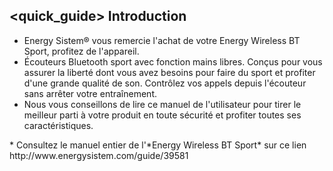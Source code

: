 ## <quick_guide> Introduction

* Energy Sistem® vous remercie l'achat de votre Energy Wireless BT Sport, profitez de l'appareil.
* Écouteurs Bluetooth sport avec fonction mains libres. Conçus pour vous assurer la liberté dont vous avez besoins pour faire du sport et profiter d'une grande qualité de son. Contrôlez vos appels depuis l'écouteur sans arrêter votre entraînement.
* Nous vous conseillons de lire ce manuel de l'utilisateur pour tirer le meilleur parti à votre produit en toute sécurité et profiter toutes ses caractéristiques.
<unique>
* Consultez le manuel entier de l'*Energy Wireless BT Sport* sur ce lien http://www.energysistem.com/guide/39581 </unique> </quick_guide>
